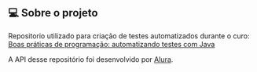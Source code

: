 ## 💻 Sobre o projeto
Repositorio utilizado para criação de testes automatizados durante o curo: [Boas práticas de programação: automatizando testes com Java](https://cursos.alura.com.br/course/boas-praticas-programacao-testes-java)  

A API desse repositório foi desenvolvido por [Alura](https://www.alura.com.br).

